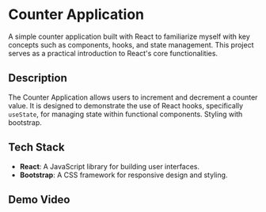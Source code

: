 # Counter Application

A simple counter application built with React to familiarize myself with key concepts such as components, hooks, and state management. This project serves as a practical introduction to React's core functionalities.

## Description

The Counter Application allows users to increment and decrement a counter value. It is designed to demonstrate the use of React hooks, specifically `useState`, for managing state within functional components. Styling with bootstrap.

## Tech Stack

- **React**: A JavaScript library for building user interfaces.
- **Bootstrap**: A CSS framework for responsive design and styling.

## Demo Video
